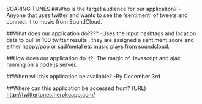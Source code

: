 SOARING TUNES
##Who is the target audience for our application?
-Anyone that uses twitter and wants to see the 'sentiment' of tweets and connect it to music from SoundCloud.

##What does our application do????
-Uses the input hashtags and location data to pull in 100 twitter results , they are assigned a sentiment score and either happy/pop or sad/metal etc music plays from soundcloud.

##How does our application do it?
-The magic of Javascript and ajax running on a node.js server. 

##When will this application be available?
-By December 3rd

##Where can this application be accessed from? (URL)
http://twittertunes.herokuapp.com/
